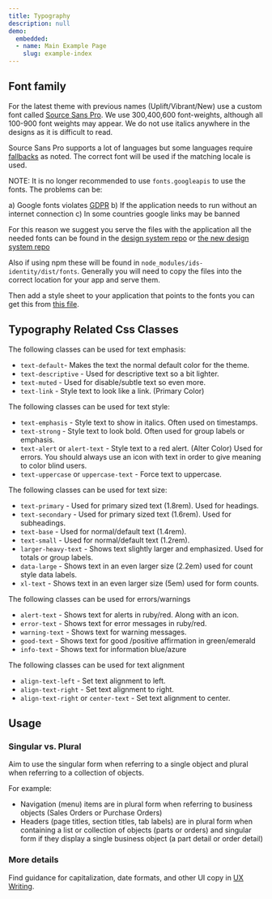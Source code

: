 ```yaml
---
title: Typography
description: null
demo:
  embedded:
  - name: Main Example Page
    slug: example-index
---
```


## Font family

For the latest theme with previous names (Uplift/Vibrant/New) use a custom font called [Source Sans Pro](https://fonts.google.com/specimen/Source+Sans+3). We use 300,400,600 font-weights, although all 100-900 font weights may appear. We do not use italics anywhere in the designs as it is difficult to read.

Source Sans Pro supports a lot of languages but some languages require [fallbacks](https://github.com/infor-design/enterprise/blob/main/src/components/typography/_typography-new.scss#L6) as noted. The correct font will be used if the matching locale is used.

NOTE: It is no longer recommended to use `fonts.googleapis` to use the fonts. The problems can be:

a) Google fonts violates [GDPR](https://www.cookieyes.com/documentation/google-fonts-and-gdpr/)
b) If the application needs to run without an internet connection
c) In some countries google links may be banned

For this reason we suggest you serve the files with the application all the needed fonts can be found in the [design system repo](https://github.com/infor-design/design-system/tree/main/fonts) or [the new design system repo](https://github.com/infor-design/ids-foundation/fonts)

Also if using npm these will be found in `node_modules/ids-identity/dist/fonts`. Generally you will need to copy the files into the correct location for your app and serve them.

Then add a style sheet to your application that points to the fonts you can get this from [this file](https://github.com/infor-design/enterprise/tree/main/app/www/css).

## Typography Related Css Classes

The following classes can be used for text emphasis:

- `text-default`- Makes the text the normal default color for the theme.
- `text-descriptive` - Used for descriptive text so a bit lighter.
- `text-muted` - Used for disable/subtle text so even more.
- `text-link` - Style text to look like a link. (Primary Color)

The following classes can be used for text style:

- `text-emphasis` - Style text to show in italics. Often used on timestamps.
- `text-strong` - Style text to look bold. Often used for group labels or emphasis.
- `text-alert` or `alert-text` - Style text to a red alert. (Alter Color) Used for errors. You should always use an icon with text in order to give meaning to color blind users.
- `text-uppercase` or `uppercase-text` - Force text to uppercase.

The following classes can be used for text size:

- `text-primary` - Used for primary sized text (1.8rem). Used for headings.
- `text-secondary` - Used for primary sized text (1.6rem). Used for subheadings.
- `text-base` - Used for normal/default text (1.4rem).
- `text-small` - Used for normal/default text (1.2rem).
- `larger-heavy-text` - Shows text slightly larger and emphasized. Used for totals or group labels.
- `data-large` - Shows text in an even larger size (2.2em) used for count style data labels.
- `xl-text` - Shows text in an even larger size (5em) used for form counts.

The following classes can be used for errors/warnings

- `alert-text` - Shows text for alerts in ruby/red. Along with an icon.
- `error-text` - Shows text for error messages in ruby/red.
- `warning-text` - Shows text for warning messages.
- `good-text` - Shows text for good /positive affirmation in green/emerald
- `info-text` - Shows text for information blue/azure

The following classes can be used for text alignment

- `align-text-left` - Set text alignment to left.
- `align-text-right` - Set text alignment to right.
- `align-text-right` or `center-text` - Set text alignment to center.

## Usage

### Singular vs. Plural

Aim to use the singular form when referring to a single object and plural when referring to a collection of objects.

For example:

- Navigation (menu) items are in plural form when referring to business objects (Sales Orders or Purchase Orders)
- Headers (page titles, section titles, tab labels) are in plural form when containing a list or collection of objects (parts or orders) and singular form if they display a single business object (a part detail or order detail)

### More details

Find guidance for capitalization, date formats, and other UI copy in [UX Writing](https://design.infor.com/product/ux-writing/introduction).

